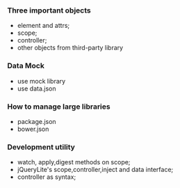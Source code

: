 ### Three important objects

- element and attrs;
- scope;
- controller;
- other objects from third-party library


### Data Mock

- use mock library
- use data.json


### How to manage large libraries

- package.json
- bower.json

### Development utility 

- watch, apply,digest methods on scope;
- jQueryLite's scope,controller,inject and data interface;
- controller as syntax;
